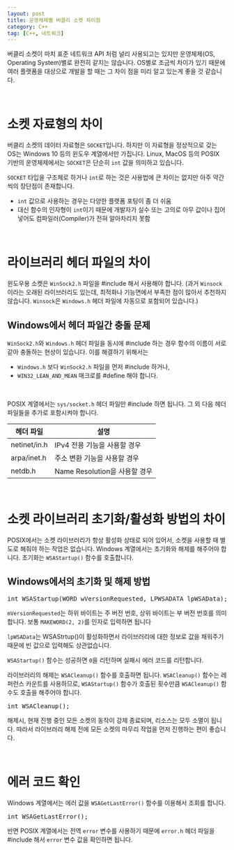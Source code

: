 ```yaml
---
layout: post
title: 운영체제별 버클리 소켓 차이점 
category: C++
tag: [C++, 네트워크]
---
```


버클리 소켓이 마치 표준 네트워크 API 처럼 널리 사용되고는 있지만 운영체제(OS, Operating System)별로 완전히 같지는 않습니다. OS별로 조금씩 차이가 있기 때문에 여러 플랫폼을 대상으로 개발을 할 때는 그 차이 점을 미리 알고 있는게 좋을 것 같습니다.

<br>

# 소켓 자료형의 차이

버클리 소켓의 데이터 자료형은 `SOCKET`입니다. 하지만 이 자료형을 정상적으로 갖는 OS는 Windows 10 등의 윈도우 계열에서만 가집니다. Linux, MacOS 등의 POSIX 기반의 운영체제에서는 `SOCKET`은 단순히 `int` 값을 의미하고 있습니다.

`SOCKET` 타입을 구조체로 하거나 `int`로 하는 것은 사용법에 큰 차이는 없지만 아주 약간씩의 장단점이 존재합니다. 

* `int` 값으로 사용하는 경우는 다양한 플랫폼 포팅이 좀 더 쉬움
* 대신 함수의 인자형이 `int`이기 때문에 개발자가 실수 또는 고의로 아무 값이나 집어넣어도 컴파일러(Compiler)가 전혀 알아차리지 못함

<br>

# 라이브러리 헤더 파일의 차이

윈도우용 소켓은 `WinSock2.h` 파일을 #include 해서 사용해야 합니다. (과거 `Winsock`이라는 오래된 라이브러리도 있는데, 최적화나 기능면에서 부족한 점이 많아서 추천하지 않습니다. `Winsock`은 `Windows.h` 헤더 파일에 자동으로 포함되어 있습니다.)

## Windows에서 헤더 파일간 충돌 문제

`WinSock2.h`와 `Windows.h` 헤더 파일을 동시에 #include 하는 경우 함수의 이름이 서로 같아 충돌하는 현상이 있습니다. 이를 해결하기 위해서는

* `Windows.h` 보다 `WinSock2.h` 파일을 먼저 #include 하거나,
* `WIN32_LEAN_AND_MEAN` 매크로를 #define 해야 합니다.

<br>

POSIX 계열에서는 `sys/socket.h` 헤더 파일만 #include 하면 됩니다. 그 외 다음 헤더 파일들을 추가로 포함시켜야 합니다.

헤더 파일 | 설명
--- | ---
netinet/in.h | IPv4 전용 기능을 사용할 경우
arpa/inet.h | 주소 변환 기능을 사용할 경우
netdb.h | Name Resolution을 사용할 경우

<br>

# 소켓 라이브러리 초기화/활성화 방법의 차이

POSIX에서는 소켓 라이브러리가 항상 활성화 상태로 되어 있어서, 소켓을 사용할 때 별도로 해줘야 하는 작업은 없습니다. Windows 계열에서는 초기화와 해제를 해주어야 합니다. 초기화는 `WSAStartup()` 함수를 호출합니다.

## Windows에서의 초기화 및 해제 방법

<pre class="prettyprint">
int WSAStartup(WORD wVersionRequested, LPWSADATA lpWSAData);
</pre>

`mVersionRequested`는 하위 바이트는 주 버전 번호, 상위 바이트는 부 버전 번호를 의미합니다. 보통 `MAKEWORD(2, 2)`를 인자로 입력하면 됩니다

`lpWSAData`는 WSAStrtup()이 활성화하면서 라이브러리에 대한 정보로 값을 채워주기 때문에 빈 값으로 입력해도 상관없습니다.

`WSAStartup()` 함수는 성공하면 `0`을 리턴하며 실패시 에러 코드를 리턴합니다.

라이브러리의 해제는 `WSACleanup()` 함수를 호출하면 됩니다. `WSACleanup()` 함수는 레퍼런스 카운트를 사용하므로, `WSAStartup()` 함수가 호출된 횟수만큼 `WSACleanup()` 함수도 호출을 해주어야 합니다.

<pre class="prettyprint">
int WSACleanup();
</pre>

해제시, 현재 진행 중인 모든 소켓의 동작이 강제 종료되며, 리소스는 모두 소멸이 됩니다. 따라서 라이브러리 해제 전에 모든 소켓의 마무리 작업을 먼저 진행하는 편이 좋습니다.

<br>

# 에러 코드 확인

Windows 계열에서는 에러 값을 `WSAGetLastError()` 함수를 이용해서 조회를 합니다.

<pre class="prettyprint">
int WSAGetLastError();
</pre>

반면 POSIX 계열에서는 전역 `error` 변수를 사용하기 때문에 `error.h` 헤더 파일을 #include 해서 `error` 변수 값을 확인하면 됩니다.